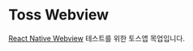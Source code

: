 # Toss Webview

[React Native Webview](https://github.com/socratone/react-native-webview) 테스트를 위한 토스앱 목업입니다.
